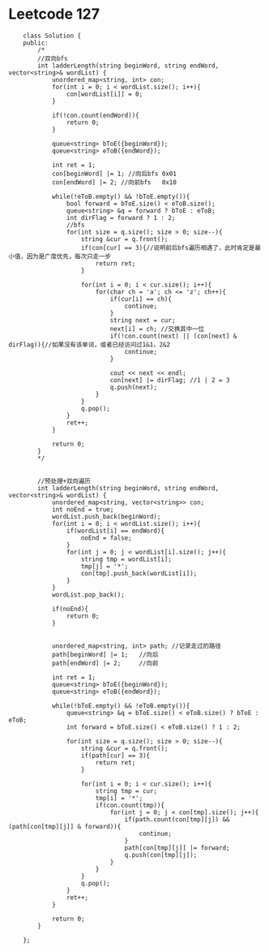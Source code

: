 # Leetcode 127
        class Solution {
        public:
            /*
            //双向bfs
            int ladderLength(string beginWord, string endWord, vector<string>& wordList) {
                unordered_map<string, int> con;
                for(int i = 0; i < wordList.size(); i++){
                    con[wordList[i]] = 0;
                }

                if(!con.count(endWord)){
                    return 0;
                }

                queue<string> bToE({beginWord});
                queue<string> eToB({endWord});

                int ret = 1;
                con[beginWord] |= 1; //向后bfs 0x01
                con[endWord] |= 2; //向前bfs   0x10

                while(!eToB.empty() && !bToE.empty()){
                    bool forward = bToE.size() < eToB.size();
                    queue<string> &q = forward ? bToE : eToB;
                    int dirFlag = forward ? 1 : 2;
                    //bfs
                    for(int size = q.size(); size > 0; size--){
                        string &cur = q.front();
                        if(con[cur] == 3){//说明前后bfs遍历相遇了，此时肯定是最小值，因为是广度优先，每次只走一步
                            return ret;
                        }

                        for(int i = 0; i < cur.size(); i++){
                            for(char ch = 'a'; ch <= 'z'; ch++){
                                if(cur[i] == ch){
                                    continue;
                                }
                                string next = cur;
                                next[i] = ch; //交换其中一位
                                if(!con.count(next) || (con[next] & dirFlag)){//如果没有该单词，或者已经访问过1&1，2&2
                                    continue;
                                }

                                cout << next << endl;
                                con[next] |= dirFlag; //1 | 2 = 3
                                q.push(next);
                            }
                        }
                        q.pop();
                    }
                    ret++;
                }

                return 0;
            }
            */


            //预处理+双向遍历 
            int ladderLength(string beginWord, string endWord, vector<string>& wordList) {
                unordered_map<string, vector<string>> con;
                int noEnd = true;
                wordList.push_back(beginWord);
                for(int i = 0; i < wordList.size(); i++){
                    if(wordList[i] == endWord){
                        noEnd = false;
                    }
                    for(int j = 0; j < wordList[i].size(); j++){
                        string tmp = wordList[i];
                        tmp[j] = '*';
                        con[tmp].push_back(wordList[i]);
                    }
                }
                wordList.pop_back();

                if(noEnd){
                    return 0;
                }


                unordered_map<string, int> path; //记录走过的路径
                path[beginWord] |= 1;   //向后
                path[endWord] |= 2;     //向前

                int ret = 1;
                queue<string> bToE({beginWord});
                queue<string> eToB({endWord});

                while(!bToE.empty() && !eToB.empty()){
                    queue<string> &q = bToE.size() < eToB.size() ? bToE : eToB;
                    int forward = bToE.size() < eToB.size() ? 1 : 2;

                    for(int size = q.size(); size > 0; size--){
                        string &cur = q.front();
                        if(path[cur] == 3){
                            return ret;
                        }

                        for(int i = 0; i < cur.size(); i++){
                            string tmp = cur;
                            tmp[i] = '*';
                            if(con.count(tmp)){
                                for(int j = 0; j < con[tmp].size(); j++){
                                    if(path.count(con[tmp][j]) && (path[con[tmp][j]] & forward)){
                                        continue;
                                    }
                                    path[con[tmp][j]] |= forward;
                                    q.push(con[tmp][j]);
                                }
                            }
                        }
                        q.pop(); 
                    }
                    ret++;
                }

                return 0;
            }

        };
